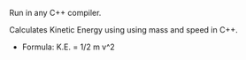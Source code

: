Run in any C++ compiler.

Calculates Kinetic Energy using using mass and speed in C++.

- Formula: K.E. = 1/2 m v^2
